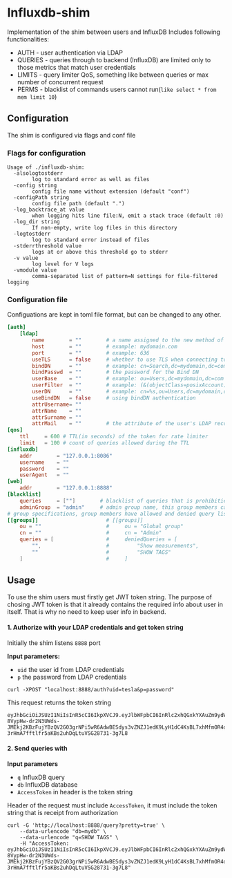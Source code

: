 # Influxdb-shim
Implementation of the shim between users and InfluxDB
Includes following functionalities:
* AUTH - user authentication via LDAP
* QUERIES - queries through to backend (InfluxDB) are limited only to those metrics that match user credentials
* LIMITS - query limiter QoS, something like between queries or max number of concurrent request
* PERMS - blacklist of commands users cannot run(```like select * from mem limit 10```)

## Configuration
The shim is configured via flags and conf file

### Flags for configuration

```
Usage of ./influxdb-shim:
  -alsologtostderr
        log to standard error as well as files
  -config string
        config file name without extension (default "conf")
  -configPath string
        config file path (default ".")
  -log_backtrace_at value
        when logging hits line file:N, emit a stack trace (default :0)
  -log_dir string
        If non-empty, write log files in this directory
  -logtostderr
        log to standard error instead of files
  -stderrthreshold value
        logs at or above this threshold go to stderr
  -v value
        log level for V logs
  -vmodule value
        comma-separated list of pattern=N settings for file-filtered logging
```

### Configuration file

Configuations are kept in toml file format, but can be changed to any other.
```toml
[auth]
    [ldap]
        name        = ""        # a name assigned to the new method of authorization
        host        = ""        # example: mydomain.com
        port        = ""        # example: 636
        useTLS      = false     # whether to use TLS when connecting to the LDAP server
        bindDN      = ""        # example: cn=Search,dc=mydomain,dc=com
        bindPasswd  = ""        # the password for the Bind DN
        userBase    = ""        # example: ou=Users,dc=mydomain,dc=com
        userFilter  = ""        # example: (&(objectClass=posixAccount)(uid=%s)), %s param will be substituted with user's username
        userDN      = ""        # example: cn=%s,ou=Users,dc=mydomain,dc=com
        useBindDN   = false     # using bindDN authentication
        attrUsername= ""
        attrName    = ""
        attrSurname = ""
        attrMail    = ""        # the attribute of the user's LDAP record containing email address, example: email
[qos]
	ttl		= 600 # TTL(in seconds) of the token for rate limiter
	limit   = 100 # count of queries allowed during the TTL
[influxdb]
    addr        = "127.0.0.1:8086"
    username    = ""
    password    = ""
    userAgent   = ""
[web]
    addr        = "127.0.0.1:8888"
[blacklist]
    queries     = [""]        # blacklist of queries that is prohibitied to run, example: "SHOW DATABASES"
    adminGroup  = "admin"     # admin group name, this group members can see & run everything
# group specifications, group members have allowed and denied query list
[[groups]]                      # [[groups]]
    ou = ""                     #     ou = "Global group"
    cn = ""                     #     cn = "Admin"
    queries = [                 #     deniedQueries = [
        "",                     #         "Show measurements",
        ""                      #         "SHOW TAGS"
    ]                           #     ]
```

## Usage
To use the shim users must firstly get JWT token string.
The purpose of chosing JWT token is that it already contains the required info about user in itself.
That is why no need to keep user info in backend.

#### 1. Authorize with your LDAP credentials and get token string 

Initially the shim listens ```8888``` port

**Input parameters:**
* ```uid``` the user id from LDAP credentials
* ```p``` the password from LDAP credentials

```
curl -XPOST "localhost:8888/auth?uid=tesla&p=password"
```
This request returns the token string
```
eyJhbGciOiJSUzI1NiIsInR5cCI6IkpXVCJ9.eyJlbWFpbCI6InRlc2xhQGxkYXAuZm9ydW1zeXMuY29tIiwiaXNBZG1pbiI6ZmFsc2UsIm5hbWUiOiJ0ZXNsYSIsInN1cm5hbWUiOiJUZXNsYSIsInVzZXJuYW1lIjoiTmlrb2xhIFRlc2xhIn0.d_VhNIDcQ9qYMv2gbmq-8VypHw-dr2N3UWds-JMEkj2KBzFujYBzQV2G03grNPi5wR6AdwBESdys3vZNZJ1edK9LyH1dC4KsBL7xhMfmOR4dW1IMNoc_3C7BW1oWKat8Mu0-3rHmA7fftlfr5aKBs2uhDqLtuVSG28731-3g7L8
```


#### 2. Send queries with 

**Input parameters**

* ```q``` InfluxDB query
* ```db``` InfluxDB database
* ```AccessToken``` in header is the token string

Header of the request must include ```AccessToken```, it must include the token string that is receipt from authorization 

```
curl -G 'http://localhost:8888/query?pretty=true' \
    --data-urlencode "db=mydb" \
    --data-urlencode "q=SHOW TAGS" \
    -H "AccessToken: eyJhbGciOiJSUzI1NiIsInR5cCI6IkpXVCJ9.eyJlbWFpbCI6InRlc2xhQGxkYXAuZm9ydW1zeXMuY29tIiwiaXNBZG1pbiI6ZmFsc2UsIm5hbWUiOiJ0ZXNsYSIsInN1cm5hbWUiOiJUZXNsYSIsInVzZXJuYW1lIjoiTmlrb2xhIFRlc2xhIn0.d_VhNIDcQ9qYMv2gbmq-8VypHw-dr2N3UWds-JMEkj2KBzFujYBzQV2G03grNPi5wR6AdwBESdys3vZNZJ1edK9LyH1dC4KsBL7xhMfmOR4dW1IMNoc_3C7BW1oWKat8Mu0-3rHmA7fftlfr5aKBs2uhDqLtuVSG28731-3g7L8"
```

